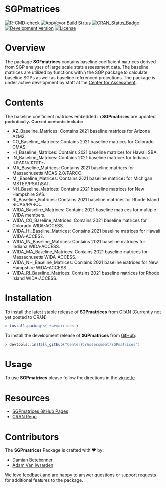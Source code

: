 SGPmatrices
=============

[![R-CMD-check](https://github.com/CenterForAssessment/SGPmatrices/workflows/R-CMD-check/badge.svg)](https://github.com/CenterForAssessment/SGPmatrices/actions)
[![AppVeyor Build Status](https://ci.appveyor.com/api/projects/status/github/centerforassessment/SGPmatrices?branch=master&svg=true)](https://ci.appveyor.com/project/centerforassessment/SGPmatrices)
[![CRAN_Status_Badge](http://www.r-pkg.org/badges/version/SGPmatrices)](http://cran.r-project.org/package=SGPmatrices)
[![Development Version](https://img.shields.io/badge/devel-0.0--0.992-brightgreen.svg)](https://github.com/CenterForAssessment/SGPmatrices)
[![License](http://img.shields.io/badge/license-GPL%203-brightgreen.svg?style=flat)](https://github.com/CenterForAssessment/SGPmatrices/blob/master/LICENSE.md)

# Overview

The package **SGPmatrices** contains baseline coefficient matrices derived from SGP analyses of large scale state assessment data. The baseline matrices are utilized by functions within the SGP package to calculate baseline SGPs as well as baseline referenced projections. The package is under active
development by staff at the [Center for Assessment](https://www.nciea.org).

# Contents

The baseline coefficient matrices embedded in **SGPmatrices** are updated periodically. Current contents include:

* AZ_Baseline_Matrices: Contains 2021 baseline matrices for Arizona AzM2.
* CO_Baseline_Matrices: Contains 2021 baseline matrices for Colorado CMAS.
* HI_Baseline_Matrices: Contains 2021 baseline matrices for Hawaii SBA.
* IN_Baseline_Matrices: Contains 2021 baseline matrices for Indiana ILEARN/ISTEP+.
* MA_Baseline_Matrices: Contains 2021 baseline matrices for Massachusetts MCAS 2.0/PARCC.
* MI_Baseline_Matrices: Contains 2021 baseline matrices for Michigan MSTEP/PSAT/SAT.
* NH_Baseline_Matrices: Contains 2021 baseline matrices for New Hampshire SAS.
* RI_Baseline_Matrices: Contains 2021 baseline matrices for Rhode Island RICAS/PARCC.
* WIDA_Baseline_Matrices: Contains 2021 baseline matrices for multiple WIDA members.
* WIDA_CO_Baseline_Matrices: Contains 2021 baseline matrices for Colorado WIDA-ACCESS.
* WIDA_HI_Baseline_Matrices: Contains 2021 baseline matrices for Hawaii WIDA-ACCESS.
* WIDA_IN_Baseline_Matrices: Contains 2021 baseline matrices for Indiana WIDA-ACCESS.
* WIDA_MA_Baseline_Matrices: Contains 2021 baseline matrices for Massachusetts WIDA-ACCESS.
* WIDA_NH_Baseline_Matrices: Contains 2021 baseline matrices for New Hampshire WIDA-ACCESS.
* WIDA_RI_Baseline_Matrices: Contains 2021 baseline matrices for Rhode Island WIDA-ACCESS.

# Installation

To install the latest stable release of **SGPmatrices** from [CRAN](https://CRAN.R-project.org/package=SGPmatrices) (Currently not yet posted to CRAN)

```R
> install.packages("SGPmatrices")
```

To install the development release of **SGPmatrices** from [GitHub](https://github.com/CenterForAssessment/SGPmatrices/):

```R
> devtools::install_github("CenterForAssessment/SGPmatrices")
```

# Usage

To use **SGPmatrices** please follow the directions in the [vignette](https://centerforassessment.github.io/SGPmatrices/articles/SGPmatrices.html)


# Resources

* [SGPmatrices GitHub Pages](https://CenterForAssessment.github.io/SGPmatrices)
* [CRAN Repo](https://CRAN.R-project.org/package=SGPmatrices)

# Contributors

The **SGPmatrices** Package is crafted with :heart: by:

* [Damian Betebenner](https://github.com/dbetebenner)
* [Adam Van Iwaarden](https://github.com/adamvi)

We love feedback and are happy to answer questions or support requests for additional features to the package.
